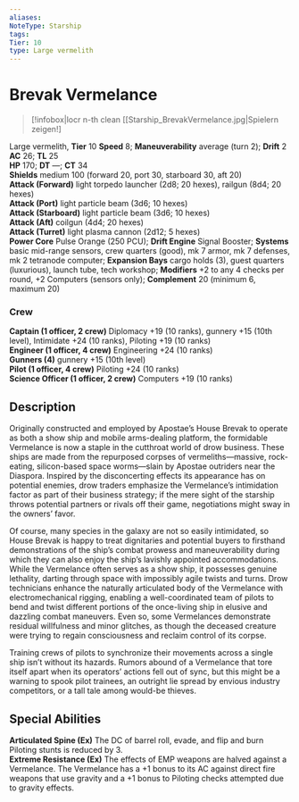 ```yaml
---
aliases: 
NoteType: Starship
tags: 
Tier: 10
type: Large vermelith
---
```


# Brevak Vermelance

> [!infobox|locr n-th clean
>  [[Starship_BrevakVermelance.jpg|Spielern zeigen!]
> 
Large vermelith, **Tier** 10 
**Speed** 8; **Maneuverability** average (turn 2); **Drift** 2  
**AC** 26; **TL** 25  
**HP** 170; **DT** —; **CT** 34  
**Shields** medium 100 (forward 20, port 30, starboard 30, aft 20)  
**Attack (Forward)** light torpedo launcher (2d8; 20 hexes), railgun (8d4; 20 hexes)  
**Attack (Port)** light particle beam (3d6; 10 hexes)  
**Attack (Starboard)** light particle beam (3d6; 10 hexes)  
**Attack (Aft)** coilgun (4d4; 20 hexes)  
**Attack (Turret)** light plasma cannon (2d12; 5 hexes)  
**Power Core** Pulse Orange (250 PCU); **Drift Engine** Signal Booster; **Systems** basic mid-range sensors, crew quarters (good), mk 7 armor, mk 7 defenses, mk 2 tetranode computer; **Expansion Bays** cargo holds (3), guest quarters (luxurious), launch tube, tech workshop; **Modifiers** +2 to any 4 checks per round, +2 Computers (sensors only); **Complement** 20 (minimum 6, maximum 20)

### Crew

**Captain (1 officer, 2 crew)** Diplomacy +19 (10 ranks), gunnery +15 (10th level), Intimidate +24 (10 ranks), Piloting +19 (10 ranks)  
**Engineer (1 officer, 4 crew)** Engineering +24 (10 ranks)  
**Gunners (4)** gunnery +15 (10th level)  
**Pilot (1 officer, 4 crew)** Piloting +24 (10 ranks)  
**Science Officer (1 officer, 2 crew)** Computers +19 (10 ranks)

## Description

Originally constructed and employed by Apostae’s House Brevak to operate as both a show ship and mobile arms-dealing platform, the formidable Vermelance is now a staple in the cutthroat world of drow business. These ships are made from the repurposed corpses of vermeliths—massive, rock-eating, silicon-based space worms—slain by Apostae outriders near the Diaspora. Inspired by the disconcerting effects its appearance has on potential enemies, drow traders emphasize the Vermelance’s intimidation factor as part of their business strategy; if the mere sight of the starship throws potential partners or rivals off their game, negotiations might sway in the owners’ favor.  
  
Of course, many species in the galaxy are not so easily intimidated, so House Brevak is happy to treat dignitaries and potential buyers to firsthand demonstrations of the ship’s combat prowess and maneuverability during which they can also enjoy the ship’s lavishly appointed accommodations. While the Vermelance often serves as a show ship, it possesses genuine lethality, darting through space with impossibly agile twists and turns. Drow technicians enhance the naturally articulated body of the Vermelance with electromechanical rigging, enabling a well-coordinated team of pilots to bend and twist different portions of the once-living ship in elusive and dazzling combat maneuvers. Even so, some Vermelances demonstrate residual willfulness and minor glitches, as though the deceased creature were trying to regain consciousness and reclaim control of its corpse.  
  
Training crews of pilots to synchronize their movements across a single ship isn’t without its hazards. Rumors abound of a Vermelance that tore itself apart when its operators’ actions fell out of sync, but this might be a warning to spook pilot trainees, an outright lie spread by envious industry competitors, or a tall tale among would-be thieves.  

## Special Abilities

**Articulated Spine (Ex)** The DC of barrel roll, evade, and flip and burn Piloting stunts is reduced by 3.  
**Extreme Resistance (Ex)** The effects of EMP weapons are halved against a Vermelance. The Vermelance has a +1 bonus to its AC against direct fire weapons that use gravity and a +1 bonus to Piloting checks attempted due to gravity effects.
